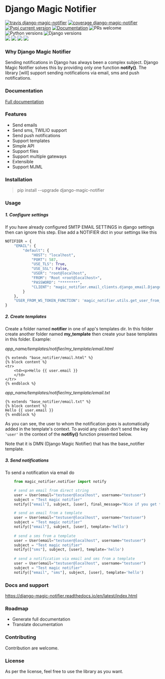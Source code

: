 # Django Magic Notifier

[![travis django-magic-notifier](https://api.travis-ci.com/jefcolbi/django-magic-notifier.svg?branch=main)](https://travis-ci.com/github/jefcolbi/django-magic-notifier) [![coverage django-magic-notifier](https://coveralls.io/repos/github/jefcolbi/django-magic-notifier/badge.svg?branch=main)](https://coveralls.io/github/jefcolbi/django-magic-notifier?branch=main) [![Pypi current version](https://img.shields.io/pypi/v/django-magic-notifier.svg)](https://pypi.org/project/django-magic-notifier/) [![Documentation](http://readthedocs.org/projects/django-magic-notifier/badge/?version=stable)](https://django-magic-notifier.readthedocs.io/en/stable/) ![PRs welcome](https://img.shields.io/badge/PRs-welcome-brightgreen.svg?style=flat)
![Python versions](https://img.shields.io/pypi/pyversions/django-magic-notifier) ![Django versions](https://img.shields.io/pypi/djversions/django-magic-notifier)  
![](https://img.shields.io/github/stars/jefcolbi/django-magic-notifier.svg) ![](https://img.shields.io/github/forks/jefcolbi/django-magic-notifier.svg) ![](https://img.shields.io/github/tag/jefcolbi/django-magic-notifier.svg) ![](https://img.shields.io/github/issues/jefcolbi/django-magic-notifier.svg)

### Why Django Magic Notifier  
Sending notifications in Django has always been a complex subject. Django Magic Notifier solves this by providing only one function **notify()**. The library [will] support sending notifications via email, sms and push notifications.  

### Documentation
[Full documentation](https://django-magic-notifier.readthedocs.io/en/latest/)

### Features

- Send emails
- Send sms, TWILIO support
- Send push notifications
- Support templates
- Simple API
- Support files
- Support multiple gateways
- Extensible
- Support MJML


### Installation
> pip install --upgrade django-magic-notifier

### Usage
##### 1. Configure settings
If you have already configured SMTP EMAIL SETTINGS in django settings then can ignore this step. Else add a NOTIFIER dict in your settings like this

```python
NOTIFIER = {
    "EMAIL": {
        "default": {
            "HOST": "localhost",
            "PORT": 587,
            "USE_TLS": True,
            "USE_SSL": False,
            "USER": "root@localhost",
            "FROM": "Root <root@localhost>",
            "PASSWORD": "********",
            "CLIENT": "magic_notifier.email_clients.django_email.DjangoEmailClient",
        }
    },
    "USER_FROM_WS_TOKEN_FUNCTION": 'magic_notifier.utils.get_user_from_ws_token'
}
```

##### 2. Create templates
Create a folder named **notifier** in one of app's templates dir. In this folder create another folder named **my_template** 
then create your base templates in this folder. Example:  

*app_name/templates/notifier/my_template/email.html*
```
{% extends "base_notifier/email.html" %}
{% block content %}
<tr>
    <td><p>Hello {{ user.email }}
    </td>
</tr>
{% endblock %}
```  

*app_name/templates/notifier/my_template/email.txt*
```
{% extends "base_notifier/email.txt" %}
{% block content %}
Hello {{ user.email }}
{% endblock %}
```  

As you can see, the user to whom the notification goes is automatically added 
in the template's context. To avoid any clash don't send the key `'user'` 
in the context of the  **notifiy()** function presented below.

Note that it is DMN (Django Magic Notifier) that has the base_notifier template.

##### 3. Send notifications
To send a notification via email do
```python
    from magic_notifier.notifier import notify

    # send an email from direct string
    user = User(email="testuser@localhost", username="testuser")
    subject = "Test magic notifier"
    notify(["email"], subject, [user], final_message="Nice if you get this")

    # send an email from a template
    user = User(email="testuser@localhost", username="testuser")
    subject = "Test magic notifier"
    notify(["email"], subject, [user], template='hello')
    
    # send a sms from a template
    user = User(email="testuser@localhost", username="testuser")
    subject = "Test magic notifier"
    notify(["sms"], subject, [user], template='hello')
    
    # send a notification via email and sms from a template
    user = User(email="testuser@localhost", username="testuser")
    subject = "Test magic notifier"
    notify(["email", "sms"], subject, [user], template='hello')
```

### Docs and support
https://django-magic-notifier.readthedocs.io/en/latest/index.html


### Roadmap

- Generate full documentation
- Translate documentation


### Contributing
Contribution are welcome.

### License
As per the license, feel free to use the library as you want.

